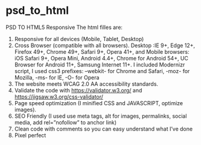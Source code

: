 # psd_to_html
PSD TO HTML5 Responsive
The html filles are:
1. Responsive for all devices (Mobile, Tablet, Desktop)
2. Cross Browser (compatible with all browsers). Desktop :IE 9+, Edge 12+, Firefox 49+, Chrome 49+, Safari 9+, Opera 41+, and Mobile browsers: iOS Safari 9+, Opera Mini, Android 4.4+, Chrome for Android 54+, UC Browser for Android 11+, Samsung Internet 11+. I included Modernizr script, I used css3 prefixes: –webkit- for Chrome and Safari, -moz- for Mozilla, -ms- for IE, -O- for Opera
3. The website meets WCAG 2.0 AA accessibility standards.
4. Validate the code with https://validator.w3.org/ and https://jigsaw.w3.org/css-validator/
5. Page speed optimization (I minified CSS and JAVASCRIPT, optimize images).
6. SEO Friendly (I used use meta tags, alt for images, permalinks, social media, add rel=”nofollow” to anchor link)
9. Clean code with comments so you can easy understand what I’ve done
10. Pixel perfect

